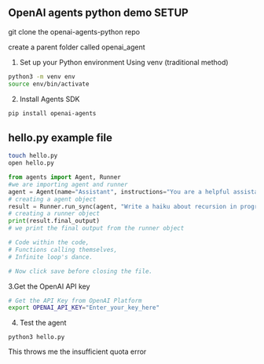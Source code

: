 
## OpenAI agents python demo SETUP

git clone the openai-agents-python repo

create a parent folder called openai_agent

1. Set up your Python environment
 Using venv (traditional method)
```bash
python3 -m venv env
source env/bin/activate  
```

2. Install Agents SDK

```bash
pip install openai-agents
```
## hello.py example file

```bash
touch hello.py
open hello.py
```

```python
from agents import Agent, Runner
#we are importing agent and runner 
agent = Agent(name="Assistant", instructions="You are a helpful assistant")
# creating a agent object
result = Runner.run_sync(agent, "Write a haiku about recursion in programming.")
# creating a runner object
print(result.final_output)
# we print the final output from the runner object

# Code within the code,
# Functions calling themselves,
# Infinite loop's dance.

# Now click save before closing the file. 
```

3.Get the OpenAI API key
```bash
# Get the API Key from OpenAI Platform 
export OPENAI_API_KEY="Enter_your_key_here"
```

4. Test the agent
```
python3 hello.py
```

This throws me the insufficient quota error

